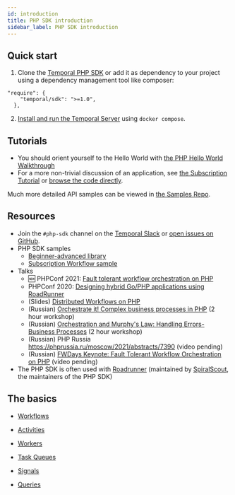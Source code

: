 ```yaml
---
id: introduction
title: PHP SDK introduction
sidebar_label: PHP SDK introduction
---
```


## Quick start

1. Clone the [Temporal PHP SDK](https://github.com/temporalio/sdk-php) or add it as dependency to your project using a dependency management tool like composer:

```composer
"require": {
    "temporal/sdk": ">=1.0",
  },
```

2. [Install and run the Temporal Server](/docs/server/quick-install) using `docker compose`.

## Tutorials

- You should orient yourself to the Hello World with [the PHP Hello World Walkthrough](/docs/php/hello-world)
- For a more non-trivial discussion of an application, see [the Subscription Tutorial](/docs/php/subscription-tutorial) or [browse the code directly](https://github.com/temporalio/subscription-workflow-project-template-php).

Much more detailed API samples can be viewed in [the Samples Repo](/docs/samples-library/#php).

## Resources

- Join the `#php-sdk` channel on the [Temporal Slack](https://temporal.io/slack) or [open issues on GitHub](https://github.com/temporalio/sdk-php/issues?q=is%3Aissue+is%3Aopen+sort%3Aupdated-desc).
- PHP SDK samples
  - [Beginner-advanced library](https://github.com/temporalio/samples-php#samples)
  - [Subscription Workflow sample](https://github.com/temporalio/subscription-workflow-project-template-php)
- Talks
  - 🆕 PHPConf 2021: [Fault tolerant workflow orchestration on PHP](https://www.youtube.com/watch?v=pdxHkIqX62A)
  - PHPConf 2020: [Designing hybrid Go/PHP applications using RoadRunner](https://www.youtube.com/watch?v=mj6d-IGzSYE)
  - (Slides) [Distributed Workflows on PHP](https://docs.google.com/presentation/d/1NBZlnJFCc-PgYxQk0_YYxUTmfKgzUf6Z-XHXfPETLac/edit?usp=sharing)
  - (Russian) [Orchestrate it! Complex business processes in PHP](https://www.youtube.com/watch?v=upL8o-OXYEc) (2 hour workshop)
  - (Russian) [Orchestration and Murphy's Law: Handling Errors-Business Processes](https://www.youtube.com/watch?v=0NCMEaFMj_M) (2 hour workshop)
  - (Russian) PHP Russia https://phprussia.ru/moscow/2021/abstracts/7390 (video pending)
  - (Russian) [FWDays Keynote: Fault Tolerant Workflow Orchestration on PHP](https://fwdays.com/en/event/php-fwdays-2021/review/fault-tolerant-workflow-orchestration-on-php) (video pending)
- The PHP SDK is often used with [Roadrunner](https://roadrunner.dev/) (maintained by [SpiralScout](https://github.com/spiral?type=source), the maintainers of the PHP SDK)

## The basics

- [Workflows](/docs/php/workflows)

- [Activities](/docs/php/activities)

- [Workers](/docs/php/workers)

- [Task Queues](/docs/php/task-queues)

- [Signals](/docs/php/signals)

- [Queries](/docs/php/queries)

